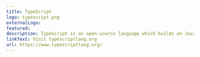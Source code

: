 ```yaml
---
title: TypeScript
logo: typescript.png
externalLogo:
featured:
description: TypeScript is an open-source language which builds on JavaScript, one of the world's most used tools, by adding static type definitions. Types provide a way to describe the shape of an object, providing better documentation, and allowing TypeScript to validate that your code is working correctly.
linkText: Visit typescriptlang.org
url: https://www.typescriptlang.org/
---
```

